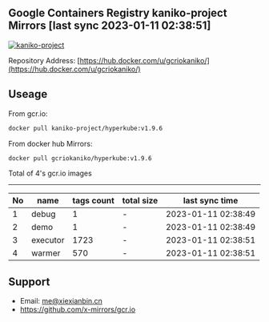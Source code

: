 Google Containers Registry kaniko-project Mirrors [last sync 2023-01-11 02:38:51]
-------

[![kaniko-project](https://github.com/x-mirrors/gcr.io/actions/workflows/gcr.io-kaniko-project.yml/badge.svg?branch=main)](https://github.com/x-mirrors/gcr.io/actions/workflows/gcr.io-kaniko-project.yml)

Repository Address: [https://hub.docker.com/u/gcriokaniko/](https://hub.docker.com/u/gcriokaniko/)

Useage
-------

From gcr.io:
```bash
docker pull kaniko-project/hyperkube:v1.9.6
```

From docker hub Mirrors:
```bash
docker pull gcriokaniko/hyperkube:v1.9.6
```

Total of 4's gcr.io images

-------

| No  | name | tags count | total size | last sync time |
| --- | ----- | ---------- | ---------- | -------------- |
| 1 | debug | 1 | - | 2023-01-11 02:38:49 |
| 2 | demo | 1 | - | 2023-01-11 02:38:49 |
| 3 | executor | 1723 | - | 2023-01-11 02:38:51 |
| 4 | warmer | 570 | - | 2023-01-11 02:38:51 |

Support
-------

- Email: me@xiexianbin.cn
- https://github.com/x-mirrors/gcr.io